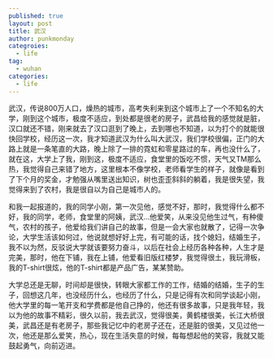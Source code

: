 ```yaml
---
published: true
layout: post
title: 武汉
author: punkmonday
categroies:
  - life
tag:
  - wuhan
categories:
  - life
---
```

武汉，传说800万人口，燥热的城市，高考失利来到这个城市上了一个不知名的大学，刚到这个城市，极度不适应，到处都是很老的房子，武昌给我的感觉就是脏，汉口就还不错，刚来就去了汉口逛到了晚上，去到哪也不知道，以为打个的就能很快回学校，经历这一次，我才知道武汉为什么叫大武汉，我们学校很偏，正门的大路上就是一条笔直的大路，晚上除了一排的霓虹和零星路过的车，再也没什么了，就在这，大学上了我，刚到这，极度不适应，食堂里的饭吃不惯，天气又TM那么热，我觉得自己来错了地方，这里根本不像学校，老师看学生的样子，就像是看到了下个月的奖金，才勉强从嘴里送出知识，树也歪歪斜斜的躺着，我是很失望，我觉得来到了农村，我是很自以为自己是城市人的。

和我一起报道的，我的同学小刚，第一次见他，感觉不好，那时，我觉得什么都不好，我的同学，老师，食堂里的阿姨，武汉...他爱笑，从来没见他生过气，有种傻气，农村的孩子，他爱给我们讲自己的故事，但是一会大家也就散了，记得一次争论，大学生活该如何过，他说就想好好上完，有可能的话，找个媳妇，结婚生子，我不以为然，反驳说大学就该要努力奋斗，以后在社会上经历各种各种，人生才是完美，那时，他在下铺，我在上铺，他爱看旧版红楼梦，我觉得很土，我玩滑板，我的T-shirt很炫，他的T-shirt都是产品广告，某某赞助。

大学总还是无聊，时间却是很快，转眼大家都工作的工作，结婚的结婚，生子的生子，回想这几年，也没经历什么，也经历了什么，只是记得有次和同学谈起小刚，他大学里的每一笔开支和学费都是他自己挣的，他还有很多故事，只是我年轻，我以为他的故事不精彩，很久以前，我去武汉，觉得很美，黄鹤楼很美，长江大桥很美，武昌还是有老房子，那些我记忆中的老房子还在，还是脏的很美，又见过他一次，他还是那么爱笑，热心，现在生活失意的时候，每每想起他的笑容，我就又能鼓起勇气，向前迈进。
